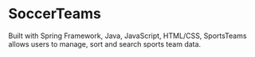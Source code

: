 # SoccerTeams
Built with Spring Framework, Java, JavaScript, HTML/CSS, SportsTeams allows users to manage, sort and search sports team data.

